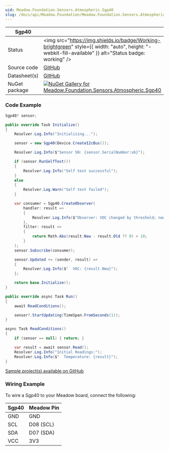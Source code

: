 ```yaml
---
uid: Meadow.Foundation.Sensors.Atmospheric.Sgp40
slug: /docs/api/Meadow.Foundation/Meadow.Foundation.Sensors.Atmospheric.Sgp40
---
```


| Sgp40 | |
|--------|--------|
| Status | <img src="https://img.shields.io/badge/Working-brightgreen" style={{ width: "auto", height: "-webkit-fill-available" }} alt="Status badge: working" /> |
| Source code | [GitHub](https://github.com/WildernessLabs/Meadow.Foundation/tree/main/Source/Meadow.Foundation.Peripherals/Sensors.Atmospheric.Sgp40) |
| Datasheet(s) | [GitHub](https://github.com/WildernessLabs/Meadow.Foundation/tree/main/Source/Meadow.Foundation.Peripherals/Sensors.Atmospheric.Sgp40/Datasheet) |
| NuGet package | <a href="https://www.nuget.org/packages/Meadow.Foundation.Sensors.Atmospheric.Sgp40/" target="_blank"><img src="https://img.shields.io/nuget/v/Meadow.Foundation.Sensors.Atmospheric.Sgp40.svg?label=Meadow.Foundation.Sensors.Atmospheric.Sgp40" alt="NuGet Gallery for Meadow.Foundation.Sensors.Atmospheric.Sgp40" /></a> |

### Code Example

```csharp
Sgp40? sensor;

public override Task Initialize()
{
    Resolver.Log.Info("Initializing...");

    sensor = new Sgp40(Device.CreateI2cBus());

    Resolver.Log.Info($"Sensor SN: {sensor.SerialNumber:x6}");

    if (sensor.RunSelfTest())
    {
        Resolver.Log.Info("Self test successful");
    }
    else
    {
        Resolver.Log.Warn("Self test failed");
    }

    var consumer = Sgp40.CreateObserver(
        handler: result =>
        {
            Resolver.Log.Info($"Observer: VOC changed by threshold; new index: {result.New}");
        },
        filter: result =>
        {
            return Math.Abs(result.New - result.Old ?? 0) > 10;
        }
    );
    sensor.Subscribe(consumer);

    sensor.Updated += (sender, result) =>
    {
        Resolver.Log.Info($"  VOC: {result.New}");
    };

    return base.Initialize();
}

public override async Task Run()
{
    await ReadConditions();

    sensor?.StartUpdating(TimeSpan.FromSeconds(1));
}

async Task ReadConditions()
{
    if (sensor == null) { return; }

    var result = await sensor.Read();
    Resolver.Log.Info("Initial Readings:");
    Resolver.Log.Info($"  Temperature: {result}");
}

```

[Sample project(s) available on GitHub](https://github.com/WildernessLabs/Meadow.Foundation/tree/main/Source/Meadow.Foundation.Peripherals/Sensors.Atmospheric.Sgp40/Samples/Sgp40_Sample)

### Wiring Example

To wire a Sgp40 to your Meadow board, connect the following:

| Sgp40  | Meadow Pin  |
|---------|-------------|
| GND     | GND         |
| SCL     | D08 (SCL)   |
| SDA     | D07 (SDA)   |
| VCC     | 3V3         |
